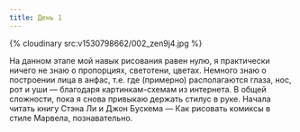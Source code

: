 ```yaml
---
title: День 1
---
```


{% cloudinary src:v1530798662/002_zen9j4.jpg %}

На данном этапе мой навык рисования равен нулю, я практически ничего не знаю о пропорциях, светотени, цветах. Немного знаю о построении лица в анфас, т.е. где (примерно) располагаются глаза, нос, рот и уши — благодаря картинкам-схемам из интернета. В общей сложности, пока я снова привыкаю держать стилус в руке. Начала читать книгу Стэна Ли и Джон Бускема — Как рисовать комиксы в стиле Марвела, познавательно.